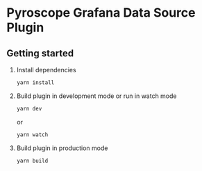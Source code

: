 # Pyroscope Grafana Data Source Plugin

## Getting started

1. Install dependencies

   ```bash
   yarn install
   ```

2. Build plugin in development mode or run in watch mode

   ```bash
   yarn dev
   ```

   or

   ```bash
   yarn watch
   ```

3. Build plugin in production mode

   ```bash
   yarn build
   ```
